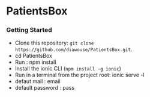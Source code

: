 # PatientsBox

### Getting Started

* Clone this repository: `git clone https://github.com/diawouse/PatientsBox.git`.
* cd PatientsBox
* Run : npm install
* Install the ionic CLI (`npm install -g ionic`)
* Run in a terminal from the project root: ionic serve -l
* defaut mail : email
* default password : pass
